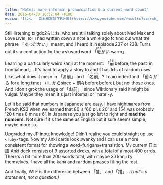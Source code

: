 ```yaml
---
title: "Notes, more informal pronunciation & a current word count"
date: 2016-04-30 16:32:04 +0100
music: "[じん - 日本橋高架下R計画](https://www.youtube.com/results?search_query=じん+-+日本橋高架下R計画)"
---
```


Still listening to gdx2らじお, who are still talking solely about Mad Max and
Love Live!, lol. I had written down a note a while ago to find out what the
phrase 「あったかい」 meant, and I heard it in episode 237 or 238. Turns out
it's a contraction for the awkward word 「<ruby>暖<rt>あたた</rt>かい</ruby>
warm」.

Learning a particularly weird kanji at the moment:
「<ruby>前<rt>まえ</rt></ruby> before; the past; in front/ahead」. It's hard to
apply a story to and it has lots of random uses. Like, what does it mean in
「お前」 and 「<ruby>名<rt>な</rt>前<rt>まえ</rt></ruby>」? I can understand
「前々から for a long time」 (lit.  からsince + 前々before before), but not
those ones. And I don't grok the usage of 「お前」, since Wiktionary said it
might be vulgar. Maybe they mean it's just informal or 'mate'-y.

Let it be said that numbers in Japanese are easy. I have nightmares from French
KS3 when we learned that 80 is '60 plus 20' and 154 was probably '20 times 8
minus 6'. In Japanese you just go left to right and **read the numbers**. Not
sure if it's the same as English but it sure seems simple, maybe more so.

Upgraded my JP input knowledge! Didn't realise you could straight up use
`<ruby>` tags. Now my Anki cards look swanky and I can use a more consistent
format for showing a word+furigana+translation. My current 日本語 Anki deck
consists of 9 assorted decks, with a total of almost 400 cards. There's a bit
more than 200 words total, with maybe 30 kanji by themselves. I have all the
kana and random phrases filling the rest.

And finally, WTF is the difference between 「猫」 and 「描」. *(That's a
statement, not a question.)*
